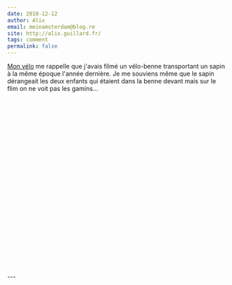 ```yaml
---
date: 2010-12-12
author: Alix
email: meinamsterdam@blog.re
site: http://alix.guillard.fr/
tags: comment
permalink: false
---
```


<p>
<a href="http://drooderfiets.tumblr.com/">Mon vélo</a> me rappelle que j'avais filmé un vélo-benne transportant un sapin à la même époque l'année dernière. Je me souviens même que le sapin dérangeait les deux enfants qui étaient dans la benne devant mais sur le flim on ne voit pas les gamins...
</p>
<p align=center><object width="480" height="385"><param name="movie" value="http://www.youtube.com/v/Es7o6PoYuiM?fs=1&amp;hl=en_US&amp;color1=0xe1600f&amp;color2=0xfebd01"></param><param name="allowFullScreen" value="true"></param><param name="allowscriptaccess" value="always"></param><embed src="http://www.youtube.com/v/Es7o6PoYuiM?fs=1&amp;hl=en_US&amp;color1=0xe1600f&amp;color2=0xfebd01" type="application/x-shockwave-flash" allowscriptaccess="always" allowfullscreen="true" width="480" height="385"></embed></object></p>
---